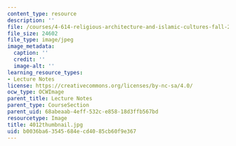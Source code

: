 ```yaml
---
content_type: resource
description: ''
file: /courses/4-614-religious-architecture-and-islamic-cultures-fall-2002/b0036ba63545684ecd4085cb60f9e367_4012thumbnail.jpg
file_size: 24602
file_type: image/jpeg
image_metadata:
  caption: ''
  credit: ''
  image-alt: ''
learning_resource_types:
- Lecture Notes
license: https://creativecommons.org/licenses/by-nc-sa/4.0/
ocw_type: OCWImage
parent_title: Lecture Notes
parent_type: CourseSection
parent_uid: 68abeaab-4eff-532c-e858-18d3ffb567bd
resourcetype: Image
title: 4012thumbnail.jpg
uid: b0036ba6-3545-684e-cd40-85cb60f9e367
---
```

